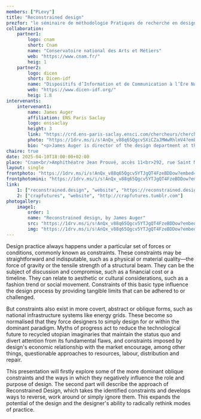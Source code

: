 ```yaml
---
members: ["PLevy"]
title: "Reconstrained design"
prezfor: "le séminaire de méthodologie Pratiques de recherche en design et création"
collaboration:
    partner1:
        logo: cnam
        short: Cnam
        name: "Conservatoire national des Arts et Métiers"
        web: "https://www.cnam.fr/"
        heig: 1
    partner2:
        logo: dicen
        short: Dicen-idf
        name: "Dispositifs d’Information et de Communication à l’Ère Numérique – Paris, Ile de France (EA 7339)"
        web: "https://www.dicen-idf.org/"
        heig: 1.8
intervenants:
    intervenant1:
        name: James Auger
        affiliation: ENS Paris Saclay
        logo: enssaclay
        height: 3
        link: "https://crd.ens-paris-saclay.ensci.com/chercheurs/chercheur?tx_news_pi1%5Baction%5D=detail&tx_news_pi1%5Bcontroller%5D=News&tx_news_pi1%5Bnews%5D=30436&cHash=4055d4b386b5303d65fdab2e2b7851a8"
        photo: "https://1drv.ms/i/s!AnQx_v88q65Qgcv5XiCZaJMWwRhlmV4?embed=1&width=1024"
        bio: "<p>James Auger is director of the design department at the École normale supérieure Paris-Saclay (ENS) and co-director of the Centre de Recherche en Design (ENS / ENSCI Les Ateliers). His work explores ways through which practice-based design research can lead to more considered and democratic technological futures.</p><p>After graduating from Design Products (MA) at the Royal College of Art in London James moved to Dublin to conduct research at Media Lab Europe (MLE) exploring the theme of human communication as mediated by technology. After MLE he worked in Tokyo as guest designer at the Issey Miyake Design Studio developing new concepts for mobile telephones. Between 2005 and 2015 James was part of the critically acclaimed Design Interactions department at the RCA, teaching on the MA programme and continuing his development of critical and speculative approaches to design and technology, completing his PhD on the subject in 2012. After the RCA James formed the Reconstrained Design Group at Madeira Interactive Technologies Institute (M-ITI) in Portugal, exploring the potential of the island as an experimental living laboratory through a combination of fictional, factual and functional multi-scale energy-related proposals and projects. This work was awarded the Cultural Innovation International Prize by the Centre of Contemporary Culture of Barcelona (CCCB) in 2017.</p><p>Running parallel to his academic work James is a partner in the speculative design practice Auger-Loizeau, a collaboration founded in 2000. Auger-Loizeau projects have been published and exhibited internationally, including MoMA, New York; 21_21, Tokyo; The Science Museum, London; The National Museum of China, Beijing and Ars Electronica, Linz. Their work is in the permanent collection at MoMA.</p>"
chaire: true
date: 2025-04-10T18:00:00+02:00
place: "Cnam<br/>Amphithéatre Jean Prouvé, accès 11<br>292, rue Saint Martin<br>75003 Paris"
layout: single
frontphoto: "https://1drv.ms/i/s!AnQx_v88q65Qgcv5YTJgQT4FzeBDDow?embed=1&width=1000"
frontphotomini: "https://1drv.ms/i/s!AnQx_v88q65Qgcv5YTJgQT4FzeBDDow?embed=1&width=500"
link:
    1: ["reconstrained.design", "website", "https://reconstrained.design"]
    2: ["crapfutures", "website", "http://crapfutures.tumblr.com"]
photogallery:
    image1:
        order: 1
        name: "Reconstrained design, by James Auger"
        src: "https://1drv.ms/i/s!AnQx_v88q65Qgcv5YTJgQT4FzeBDDow?embed=1&width=500"
        img: "https://1drv.ms/i/s!AnQx_v88q65Qgcv5YTJgQT4FzeBDDow?embed=1&width=3217"
---
```


Design practice always happens under a particular set of forces or conditions, commonly known as constraints. These constraints may be straightforward and indisputable, such as a physical or material quality—the force of gravity or the tensile strength of a structural beam. They can be the subject of discussion and compromise, such as a financial cost or a timeline. They can relate to aesthetic or cultural considerations, such as a fashion trend or social movement. Constraints of this basic type influence the design process by providing tangible limits that can be adhered to or challenged.

But constraints also exist in more covert, abstract or oblique forms, such as national infrastructure systems like energy grids. These become so normalised that they force designers to simply design for or within the dominant paradigm. Myths of progress act to reduce the technological future to recycled utopian imaginaries that maintain the status quo and divert attention from its fundamental flaws, and constraints imposed by design's economic relationship with the market encourage, among other things, questionable approaches to resources, labour, distribution and repair.

This presentation will firstly explore some of the more dominant oblique constraints and the ways in which they negatively influence the role and purpose of design. The second part will describe the approach of Reconstrained Design, which takes the identified constraints and develops ways to reverse, work around or simply ignore them. This expands the potential of the design and the designer's ability to radically rethink modes of practice.  